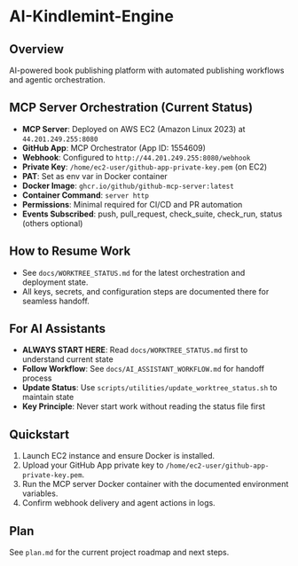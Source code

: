 # AI-Kindlemint-Engine

## Overview
AI-powered book publishing platform with automated publishing workflows and agentic orchestration.

## MCP Server Orchestration (Current Status)
- **MCP Server**: Deployed on AWS EC2 (Amazon Linux 2023) at `44.201.249.255:8080`
- **GitHub App**: MCP Orchestrator (App ID: 1554609)
- **Webhook**: Configured to `http://44.201.249.255:8080/webhook`
- **Private Key**: `/home/ec2-user/github-app-private-key.pem` (on EC2)
- **PAT**: Set as env var in Docker container
- **Docker Image**: `ghcr.io/github/github-mcp-server:latest`
- **Container Command**: `server http`
- **Permissions**: Minimal required for CI/CD and PR automation
- **Events Subscribed**: push, pull_request, check_suite, check_run, status (others optional)

## How to Resume Work
- See `docs/WORKTREE_STATUS.md` for the latest orchestration and deployment state.
- All keys, secrets, and configuration steps are documented there for seamless handoff.

## For AI Assistants
- **ALWAYS START HERE**: Read `docs/WORKTREE_STATUS.md` first to understand current state
- **Follow Workflow**: See `docs/AI_ASSISTANT_WORKFLOW.md` for handoff process
- **Update Status**: Use `scripts/utilities/update_worktree_status.sh` to maintain state
- **Key Principle**: Never start work without reading the status file first

## Quickstart
1. Launch EC2 instance and ensure Docker is installed.
2. Upload your GitHub App private key to `/home/ec2-user/github-app-private-key.pem`.
3. Run the MCP server Docker container with the documented environment variables.
4. Confirm webhook delivery and agent actions in logs.

## Plan
See `plan.md` for the current project roadmap and next steps.
